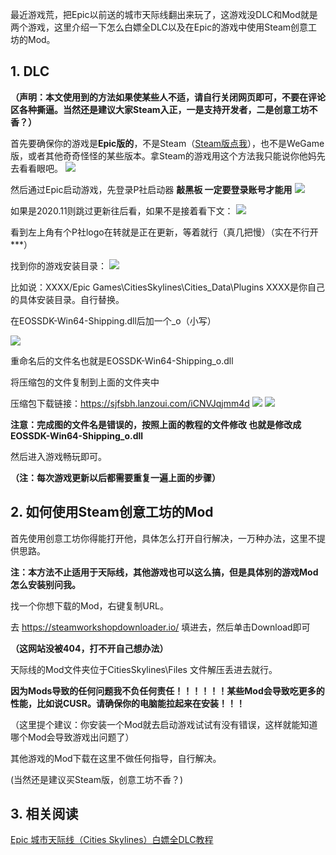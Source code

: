 
最近游戏荒，把Epic以前送的城市天际线翻出来玩了，这游戏没DLC和Mod就是两个游戏，这里介绍一下怎么白嫖全DLC以及在Epic的游戏中使用Steam创意工坊的Mod。

## 1. DLC
**（声明：本文使用到的方法如果使某些人不适，请自行关闭网页即可，不要在评论区各种撕逼。当然还是建议大家Steam入正，一是支持开发者，二是创意工坊不香？）**

首先要确保你的游戏是**Epic版的**，不是Steam（[Steam版点我](https://ansetheisia.ink/steam-cities-skylines/)），也不是WeGame版，或者其他奇奇怪怪的某些版本。拿Steam的游戏用这个方法我只能说你他妈先去看看眼吧。
![](https://pic.rmb.bdstatic.com/bjh/cb38c07972a58787f60815eacb77431f.png)

然后通过Epic启动游戏，先登录P社启动器 **敲黑板 一定要登录账号才能用**
![](https://pic.rmb.bdstatic.com/bjh/94bcd695ece4e472ab8560c2c123355b.png)

如果是2020.11则跳过更新往后看，如果不是接着看下文：
![](https://pic.rmb.bdstatic.com/bjh/f5d433f34223d21e1186891fb145d0de.png)

看到左上角有个P社logo在转就是正在更新，等着就行（真几把慢）（实在不行开***）

找到你的游戏安装目录：
![](https://pic.rmb.bdstatic.com/bjh/d419aab646166013767357cc25525866.png)

比如说：XXXX/Epic Games\CitiesSkylines\Cities_Data\Plugins
XXXX是你自己的具体安装目录。自行替换。

在EOSSDK-Win64-Shipping.dll后加一个_o（小写）

![](https://pic.rmb.bdstatic.com/bjh/ad6a19a02026886b540e6198cc8f6f1d.png)

重命名后的文件名也就是EOSSDK-Win64-Shipping_o.dll



将压缩包的文件复制到上面的文件夹中

压缩包下载链接：https://sjfsbh.lanzoui.com/iCNVJqjmm4d
![](https://pic.rmb.bdstatic.com/bjh/9e91ab71c491b6136cfb1e601150074a.png)
![](https://pic.rmb.bdstatic.com/bjh/268e62493ef38544ed793f7f213e296d.png)

**注意：完成图的文件名是错误的，按照上面的教程的文件修改 也就是修改成 EOSSDK-Win64-Shipping_o.dll**

然后进入游戏畅玩即可。

**（注：每次游戏更新以后都需要重复一遍上面的步骤）**

## 2. 如何使用Steam创意工坊的Mod
首先使用创意工坊你得能打开他，具体怎么打开自行解决，一万种办法，这里不提供思路。

**注：本方法不止适用于天际线，其他游戏也可以这么搞，但是具体别的游戏Mod怎么安装别问我。**

找一个你想下载的Mod，右键复制URL。

去 https://steamworkshopdownloader.io/ 填进去，然后单击Download即可 

**（这网站没被404，打不开自己想办法）**

天际线的Mod文件夹位于CitiesSkylines\Files 文件解压丢进去就行。

**因为Mods导致的任何问题我不负任何责任！！！！！！某些Mod会导致吃更多的性能，比如说CUSR。请确保你的电脑能拉起来在安装！！！**

（这里提个建议：你安装一个Mod就去启动游戏试试有没有错误，这样就能知道哪个Mod会导致游戏出问题了）

其他游戏的Mod下载在这里不做任何指导，自行解决。

(当然还是建议买Steam版，创意工坊不香？)

## 3. 相关阅读
[Epic 城市天际线（Cities Skylines）白嫖全DLC教程](https://ansetheisia.ink/steam-cities-skylines/)
